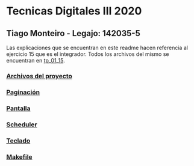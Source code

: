 # Tecnicas Digitales III 2020
	
## Tiago Monteiro - Legajo: 142035-5

Las explicaciones que se encuentran en este readme hacen referencia al ejercicio 15 que es el integrador.
Todos los archivos del mismo se encuentran en [tp_01_15](/01_cuat/tp_01_15).

### [Archivos del proyecto](/01_cuat/Readme_docs/archivos.md)

### [Paginación](/01_cuat/Readme_docs/paginacion.md)

### [Pantalla](/01_cuat/Readme_docs/pantalla.md)

### [Scheduler](/01_cuat/Readme_docs/scheduler.md)

### [Teclado](/01_cuat/Readme_docs/teclado.md)

### [Makefile](/01_cuat/Readme_docs/makefile.md)









